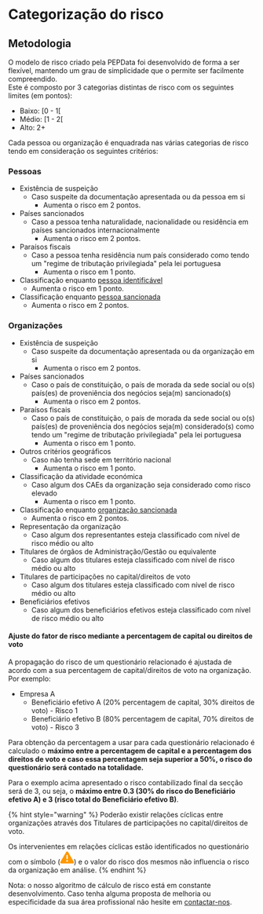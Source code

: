 # Categorização do risco

## Metodologia

O modelo de risco criado pela PEPData foi desenvolvido de forma a ser flexível, mantendo um grau de simplicidade que o permite ser facilmente compreendido.\
Este é composto por 3 categorias distintas de risco com os seguintes limites (em pontos):

* Baixo: \[0 - 1\[
* Médio: \[1 - 2\[
* Alto: 2+

Cada pessoa ou organização é enquadrada nas várias categorias de risco tendo em consideração os seguintes critérios:

### Pessoas

* Existência de suspeição
  * Caso suspeite da documentação apresentada ou da pessoa em si
    * Aumenta o risco em 2 pontos.
* Países sancionados
  * Caso a pessoa tenha naturalidade, nacionalidade ou residência em países sancionados internacionalmente
    * Aumenta o risco em 2 pontos.
* Paraísos fiscais
  * Caso a pessoa tenha residência num país considerado como tendo um "regime de tributação privilegiada" pela lei portuguesa
    * Aumenta o risco em 1 ponto.
* Classificação enquanto [pessoa identificável](../../../glossario/glossario-aplicacao.md#pessoa-identificavel)
  * Aumenta o risco em 1 ponto.
* Classificação enquanto [pessoa sancionada](../../../glossario/glossario-aplicacao.md#sancionado)
  * Aumenta o risco em 2 pontos.

### Organizações

* Existência de suspeição
  * Caso suspeite da documentação apresentada ou da organização em si
    * Aumenta o risco em 2 pontos.
* Países sancionados
  * Caso o país de constituição, o país de morada da sede social ou o(s) país(es) de proveniência dos negócios seja(m) sancionado(s)
    * Aumenta o risco em 2 pontos.
* Paraísos fiscais
  * Caso o país de constituição, o país de morada da sede social ou o(s) país(es) de proveniência dos negócios seja(m) considerado(s) como tendo um "regime de tributação privilegiada" pela lei portuguesa
    * Aumenta o risco em 1 ponto.
* Outros critérios geográficos
  * Caso não tenha sede em território nacional
    * Aumenta o risco em 1 ponto.
* Classificação da atividade económica
  * Caso algum dos CAEs da organização seja considerado como risco elevado
    * Aumenta o risco em 1 ponto.
* Classificação enquanto [organização sancionada](../../../glossario/glossario-aplicacao.md#sancionado)
  * Aumenta o risco em 2 pontos.
* Representação da organização
  * Caso algum dos representantes esteja classificado com nível de risco médio ou alto
* Titulares de órgãos de Administração/Gestão ou equivalente
  * Caso algum dos titulares esteja classificado com nível de risco médio ou alto
* Titulares de participações no capital/direitos de voto
  * Caso algum dos titulares esteja classificado com nível de risco médio ou alto
* Beneficiários efetivos
  * Caso algum dos beneficiários efetivos esteja classificado com nível de risco médio ou alto

#### Ajuste do fator de risco mediante a percentagem de capital ou direitos de voto

A propagação do risco de um questionário relacionado é ajustada de acordo com a sua percentagem de capital/direitos de voto na organização. Por exemplo:

* Empresa A
  * Beneficiário efetivo A (20% percentagem de capital, 30% direitos de voto) - Risco 1
  * Beneficiário efetivo B (80% percentagem de capital, 70% direitos de voto) - Risco 3

Para obtenção da percentagem a usar para cada questionário relacionado é calculado o **máximo entre a percentagem de capital e a percentagem dos direitos de voto e caso essa percentagem seja superior a 50%, o risco do questionário será contado na totalidade.**

Para o exemplo acima apresentado o risco contabilizado final da secção será de 3, ou seja, o **máximo entre 0.3 (30% do risco do Beneficiário efetivo A) e 3 (risco total do Beneficiário efetivo B)**.

{% hint style="warning" %}
Poderão existir relações cíclicas entre organizações através dos Titulares de participações no capital/direitos de voto.

Os intervenientes em relações cíclicas estão identificados no questionário com o símbolo (![](<../../../.gitbook/assets/triangle-exclamation-solid (2).svg>)) e o valor do risco dos mesmos não influencia o risco da organização em análise.
{% endhint %}

Nota: o nosso algoritmo de cálculo de risco está em constante desenvolvimento. Caso tenha alguma proposta de melhoria ou especificidade da sua área profissional não hesite em [contactar-nos](../../../outros/contactos.md).

